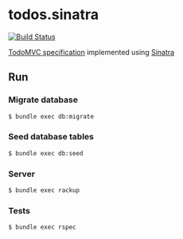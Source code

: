 # todos.sinatra
[![Build Status](https://travis-ci.com/gowda/todos.sinatra.svg?branch=master)](https://travis-ci.com/gowda/todos.sinatra)

[TodoMVC specification](https://github.com/tastejs/todomvc/blob/master/app-spec.md) implemented using [Sinatra](http://sinatrarb.com/)

## Run
### Migrate database
```bash
$ bundle exec db:migrate
```

### Seed database tables
```bash
$ bundle exec db:seed
```

### Server
```bash
$ bundle exec rackup
```

### Tests
```bash
$ bundle exec rspec
```
